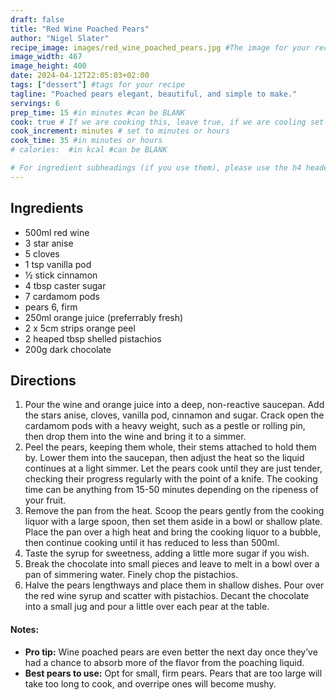 ```yaml
---
draft: false
title: "Red Wine Poached Pears"
author: "Nigel Slater"
recipe_image: images/red_wine_poached_pears.jpg #The image for your recipe
image_width: 467
image_height: 400
date: 2024-04-12T22:05:03+02:00
tags: ["dessert"] #tags for your recipe
tagline: "Poached pears elegant, beautiful, and simple to make."
servings: 6
prep_time: 15 #in minutes #can be BLANK
cook: true # If we are cooking this, leave true, if we are cooling set to false
cook_increment: minutes # set to minutes or hours
cook_time: 35 #in minutes or hours
# calories:  #in kcal #can be BLANK

# For ingredient subheadings (if you use them), please use the h4 header.  For print view I have those elements targeted
---
```



## Ingredients

- 500ml red wine 
- 3 star anise
- 5 cloves
- 1 tsp vanilla pod
- ½ stick cinnamon
- 4 tbsp caster sugar 
- 7 cardamom pods
- pears 6, firm
- 250ml orange juice (preferrably fresh)
- 2 x 5cm strips orange peel
- 2 heaped tbsp shelled pistachios
- 200g dark chocolate 


## Directions

1. Pour the wine and orange juice into a deep, non-reactive saucepan. Add the stars anise, cloves, vanilla pod, cinnamon and sugar. Crack open the cardamom pods with a heavy weight, such as a pestle or rolling pin, then drop them into the wine and bring it to a simmer.
2. Peel the pears, keeping them whole, their stems attached to hold them by. Lower them into the saucepan, then adjust the heat so the liquid continues at a light simmer. Let the pears cook until they are just tender, checking their progress regularly with the point of a knife. The cooking time can be anything from 15-50 minutes depending on the ripeness of your fruit.
3. Remove the pan from the heat. Scoop the pears gently from the cooking liquor with a large spoon, then set them aside in a bowl or shallow plate. Place the pan over a high heat and bring the cooking liquor to a bubble, then continue cooking until it has reduced to less than 500ml.
4. Taste the syrup for sweetness, adding a little more sugar if you wish.
5. Break the chocolate into small pieces and leave to melt in a bowl over a pan of simmering water. Finely chop the pistachios.
6. Halve the pears lengthways and place them in shallow dishes. Pour over the red wine syrup and scatter with pistachios. Decant the chocolate into a small jug and pour a little over each pear at the table.

#### Notes: 
* **Pro tip:** Wine poached pears are even better the next day once they’ve had a chance to absorb more of the flavor from the poaching liquid.
* **Best pears to use:** Opt for small, firm pears. Pears that are too large will take too long to cook, and overripe ones will become mushy.
